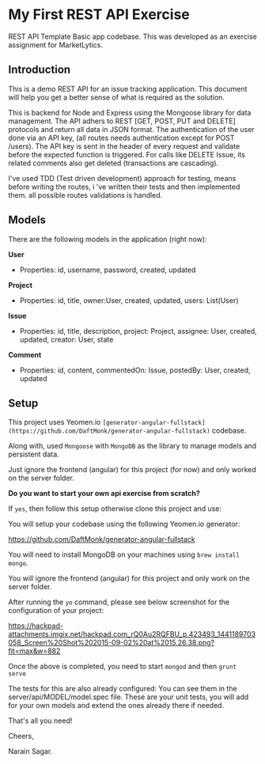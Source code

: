 # My First REST API Exercise

REST API Template Basic app codebase. This was developed as an exercise assignment for MarketLytics.

## Introduction

This is a demo REST API for an issue tracking application. This document will help you get a better sense of what is required as the solution.

This is backend for Node and Express using the Mongoose library for data management. The API adhers to REST [GET, POST, PUT and DELETE] protocols and return all data in JSON format. 
The authentication of the user done via an API key, (all routes needs authentication except for POST /users). The API key is sent in the header of every request and validate before the expected function is triggered. 
For calls like DELETE Issue, its related comments also get deleted (transactions are cascading).

I've used TDD (Test driven development) approach for testing, means before writing the routes, i 've written their tests and then implemented them. 
all possible routes validations is handled. 

## Models
There are the following models in the application (right now):

**User**
- Properties:
id, username, password, created, updated

**Project**
- Properties:
id, title, owner:User, created, updated, users: List(User)

**Issue**
- Properties:
id, title, description, project: Project, assignee: User, created, updated, creator: User, state

**Comment**
- Properties:
id, content, commentedOn: Issue, postedBy: User, created, updated

## Setup

This project uses Yeomen.io `[generator-angular-fullstack](https://github.com/DaftMonk/generator-angular-fullstack)` codebase.

Along with, used `Mongoose` with `MongoDB` as the library to manage models and persistent data. 

Just ignore the frontend (angular) for this project (for now) and only worked on the server folder.


**Do you want to start your own api exercise from scratch?** 

If `yes`, then follow this setup otherwise clone this project and use:

You will setup your codebase using the following Yeomen.io generator:

https://github.com/DaftMonk/generator-angular-fullstack

You will need to install MongoDB on your machines using `brew install mongo`.

You will ignore the frontend (angular) for this project and only work on the server folder.

After running the `yo` command, please see below screenshot for the configuration of your project:

https://hackpad-attachments.imgix.net/hackpad.com_rQ0Au2RQFBU_p.423493_1441189703058_Screen%20Shot%202015-09-02%20at%2015.26.38.png?fit=max&w=882

Once the above is completed, you need to start `mongod` and then `grunt serve`

The tests for this are also already configured:
You can see them in the server/api/MODEL/model.spec file. These are your unit tests, you will add for your own models and extend the ones already there if needed.

That's all you need!

Cheers,

Narain Sagar.
